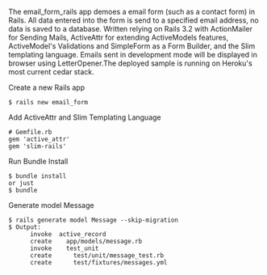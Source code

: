 The email_form_rails app demoes a email form (such as a contact form) in Rails. All data entered into the form is send to a specified email address, no data is saved to a database. Written relying on Rails 3.2 with ActionMailer for Sending Mails, ActiveAttr for extending ActiveModels features, ActiveModel's Validations and SimpleForm as a Form Builder, and the Slim templating language. Emails sent in development mode will be displayed in browser using LetterOpener.The deployed sample is running on Heroku's most current cedar stack.

Create a new Rails app
```
$ rails new email_form
```

Add ActiveAttr and Slim Templating Language
```
# Gemfile.rb
gem 'active_attr'
gem 'slim-rails'
```

Run Bundle Install
```
$ bundle install
or just
$ bundle
```

Generate model Message
```
$ rails generate model Message --skip-migration
$ Output:
      invoke  active_record
      create    app/models/message.rb
      invoke    test_unit
      create      test/unit/message_test.rb
      create      test/fixtures/messages.yml
```


